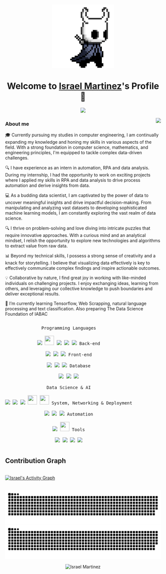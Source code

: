 <p align="center">
  <br>
  <samp>
   

</samp>

  <img src="https://raw.githubusercontent.com/TanZng/TanZng/master/assets/hollor_knight3.gif" width="200"/>

</p>

<p align="center">
  <h1 align="center">Welcome to <a href="https://github.com/Israwss">Israel Martinez</a>'s Profile 👋</h1>
</p>
<p align="center">
  <a align="center" href="https://github.com/DenverCoder1/readme-typing-svg"><img src="https://readme-typing-svg.herokuapp.com?&font=IBM+Plex+Sans&color=F72EE2&size=25&lines=Welcome+to+my+GitHub+Profile!;I'm+a+Computer+Engineering+Student;Aspiring+Data+Scientist" /></a>
</p>

<img align="right" src="https://media.giphy.com/media/M9gbBd9nbDrOTu1Mqx/giphy.gif">


<h3><b>About me</b></h3>

<p>🎓 Currently pursuing my studies in computer engineering, I am continually expanding my knowledge and honing my skills in various aspects of the field. With a strong foundation in computer science, mathematics, and engineering principles, I'm equipped to tackle complex data-driven challenges.

🔍 I have experience as an intern in automation, RPA and data analysis. During my internship, I had the opportunity to work on exciting projects where I applied my skills in RPA and data analysis to drive process automation and derive insights from data.

💻 As a budding data scientist, I am captivated by the power of data to uncover meaningful insights and drive impactful decision-making. From manipulating and analyzing vast datasets to developing sophisticated machine learning models, I am constantly exploring the vast realm of data science.

🔍 I thrive on problem-solving and love diving into intricate puzzles that require innovative approaches. With a curious mind and an analytical mindset, I relish the opportunity to explore new technologies and algorithms to extract value from raw data.

📊 Beyond my technical skills, I possess a strong sense of creativity and a knack for storytelling. I believe that visualizing data effectively is key to effectively communicate complex findings and inspire actionable outcomes.

💡 Collaborative by nature, I find great joy in working with like-minded individuals on challenging projects. I enjoy exchanging ideas, learning from others, and leveraging our collective knowledge to push boundaries and deliver exceptional results.

🌱 I’m currently learning Tensorflow, Web Scrapping, natural language processing and text classification. Also preparing The Data Science Foundation of IABAC		

</p>



<p style="display: inline-block;" align="center">
  <kbd>
    <kbd>Programming Languages</kbd>
    <br>
    <br>
    <img width="30px" src="https://cdn.jsdelivr.net/gh/devicons/devicon/icons/python/python-plain.svg" /> 
    <img width="30px" height="30px" src="https://www.r-project.org/logo/Rlogo.svg" /> 
    <img width="30px" src="https://cdn.jsdelivr.net/gh/devicons/devicon/icons/csharp/csharp-plain.svg" /> 
    <img width="30px" src="https://cdn.jsdelivr.net/gh/devicons/devicon/icons/java/java-plain.svg" /> 
    <img width="30px" src="https://cdn.jsdelivr.net/gh/devicons/devicon/icons/c/c-plain.svg" /> 
  </kbd>
  <kbd>
    <kbd>Back-end</kbd>
    <br>
    <br>
    <img width="30px" src="https://cdn.jsdelivr.net/gh/devicons/devicon/icons/dotnetcore/dotnetcore-original.svg" />
    <img width="30px" src="https://cdn.jsdelivr.net/gh/devicons/devicon/icons/dot-net/dot-net-original.svg" />
    <img width="30px" src="https://cdn.jsdelivr.net/gh/devicons/devicon/icons/sqlalchemy/sqlalchemy-plain.svg" />
  </kbd>
  <kbd>
    <kbd>Front-end</kbd>
    <br>
    <br>
    <img width="30px" src="https://cdn.jsdelivr.net/gh/devicons/devicon/icons/html5/html5-original.svg" /> 
    <img width="30px" src="https://cdn.jsdelivr.net/gh/devicons/devicon/icons/css3/css3-plain.svg" /> 
    <img width="30px" src="https://cdn.jsdelivr.net/gh/devicons/devicon/icons/javascript/javascript-original.svg" />
  </kbd>
  <kbd>
    <kbd>Database</kbd>
    <br>
    <br>
    <img width="30px" src="https://cdn.jsdelivr.net/gh/devicons/devicon/icons/mysql/mysql-plain.svg" />
    <img width="30px" src="https://cdn.jsdelivr.net/gh/devicons/devicon/icons/microsoftsqlserver/microsoftsqlserver-plain.svg" />
    <img width="30px" src="https://cdn.jsdelivr.net/gh/devicons/devicon/icons/mongodb/mongodb-plain.svg" />
  </kbd>
  <br>
  <br>
  <kbd>
    <kbd>Data Science & AI</kbd>
    <br>
    <br>
    <img width="30px" src="https://cdn.jsdelivr.net/gh/devicons/devicon/icons/tensorflow/tensorflow-original.svg" />
    <img width="30px" src="https://cdn.jsdelivr.net/gh/devicons/devicon/icons/numpy/numpy-original.svg" />
    <img width="30px" src="https://cdn.jsdelivr.net/gh/devicons/devicon/icons/pandas/pandas-original.svg" />
    <img width="30px" height="30px" src="https://www.vectorlogo.zone/logos/pytorch/pytorch-ar21.svg"/>
   <img width="30px" height="30px" src="https://upload.wikimedia.org/wikipedia/commons/0/05/Scikit_learn_logo_small.svg" />
  </kbd>
 
  <kbd>
    <kbd>System, Networking & Deployment</kbd>
    <br>
    <br>
    <img width="30px" src="https://cdn.jsdelivr.net/gh/devicons/devicon/icons/azure/azure-plain.svg" />
    <img width="30px" src="https://cdn.jsdelivr.net/gh/devicons/devicon/icons/git/git-plain.svg" />
    <img width="30px" src="https://cdn.jsdelivr.net/gh/devicons/devicon/icons/docker/docker-plain.svg" />
  </kbd>
  <kbd>
    <kbd>Automation</kbd>
    <br>
    <br>
    <img width="30px" src="https://www.vectorlogo.zone/logos/zapier/zapier-ar21.svg" />
    <img width="30px" height="30px" src="https://upload.wikimedia.org/wikipedia/commons/6/6e/Blue_Prism_logo.svg" />
  </kbd>
  <kbd>
    <kbd>Tools</kbd>
    <br>
    <br>
    <img width="30px" src="https://cdn.jsdelivr.net/gh/devicons/devicon/icons/vscode/vscode-original.svg" />
    <img width="30px" src="https://cdn.jsdelivr.net/gh/devicons/devicon/icons/jupyter/jupyter-original.svg" />
    <img width="30px" src="https://www.vectorlogo.zone/logos/pytorch/pytorch-icon.svg" />
    <img width="30px" src="https://cdn.jsdelivr.net/gh/devicons/devicon/icons/visualstudio/visualstudio-plain.svg" />
  </kbd>
  
</p>



  
## Contribution Graph
  <br/>
   <a href="https://github.com/Israwss"><img alt="Israel's Activity Graph" src="https://activity-graph.herokuapp.com/graph?username=itsmeshibintmz&custom_title=Israel'%20Israel's%20Contribution%20Graph&theme=react-dark" /></a>
  <br/>

<br/>

![github contribution grid snake animation](https://raw.githubusercontent.com/Israwss/Israwss/output/github-contribution-grid-snake.svg#gh-dark-mode-only)
![github contribution grid snake animation](https://raw.githubusercontent.com/Israwss/Israwss/output/github-contribution-grid-snake.svg#gh-light-mode-only)

<p align="center"> <img src="https://komarev.com/ghpvc/?username=Israwss&label=Profile%20views&color=blueviolet&style=flat" alt="Israel Martinez" /> </p>






















